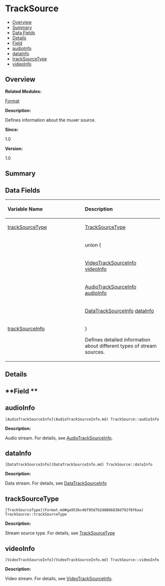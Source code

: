 # TrackSource<a name="ZH-CN_TOPIC_0000001055078179"></a>

-   [Overview](#section735209042165636)
-   [Summary](#section1973261726165636)
-   [Data Fields](#pub-attribs)
-   [Details](#section1215343180165636)
-   [Field](#section1495104159165636)
-   [audioInfo](#a0cac47bdef450bfb8fd3b8ed882ef674)
-   [dataInfo](#a89cccaaf705df735a3ab8e9792564105)
-   [trackSourceType](#a39d729c668eddbf6b8403b7364e74b61)
-   [videoInfo](#abee3acb91d3005141f11abd87c77aa83)

## **Overview**<a name="section735209042165636"></a>

**Related Modules:**

[Format](Format.md)

**Description:**

Defines information about the muxer source. 

**Since:**

1.0

**Version:**

1.0

## **Summary**<a name="section1973261726165636"></a>

## Data Fields<a name="pub-attribs"></a>

<a name="table1075318236165636"></a>
<table><thead align="left"><tr id="row424774808165636"><th class="cellrowborder" valign="top" width="50%" id="mcps1.1.3.1.1"><p id="p2135823359165636"><a name="p2135823359165636"></a><a name="p2135823359165636"></a>Variable Name</p>
</th>
<th class="cellrowborder" valign="top" width="50%" id="mcps1.1.3.1.2"><p id="p658176026165636"><a name="p658176026165636"></a><a name="p658176026165636"></a>Description</p>
</th>
</tr>
</thead>
<tbody><tr id="row1048326484165636"><td class="cellrowborder" valign="top" width="50%" headers="mcps1.1.3.1.1 "><p id="p1084956672165636"><a name="p1084956672165636"></a><a name="p1084956672165636"></a><a href="TrackSource.md#a39d729c668eddbf6b8403b7364e74b61">trackSourceType</a></p>
</td>
<td class="cellrowborder" valign="top" width="50%" headers="mcps1.1.3.1.2 "><p id="p360375319165636"><a name="p360375319165636"></a><a name="p360375319165636"></a><a href="Format.md#ga953bc46f95d7b2d8866838d792f8f6aa">TrackSourceType</a> </p>
</td>
</tr>
<tr id="row205126070165636"><td class="cellrowborder" valign="top" width="50%" headers="mcps1.1.3.1.1 ">&nbsp;&nbsp;</td>
<td class="cellrowborder" valign="top" width="50%" headers="mcps1.1.3.1.2 "><p id="p380963129165636"><a name="p380963129165636"></a><a name="p380963129165636"></a><strong id="a7b23279b3033b43e1587fdccbda02359"><a name="a7b23279b3033b43e1587fdccbda02359"></a><a name="a7b23279b3033b43e1587fdccbda02359"></a></strong> union {</p>
</td>
</tr>
<tr id="row1153909488165636"><td class="cellrowborder" valign="top" width="50%" headers="mcps1.1.3.1.1 ">&nbsp;&nbsp;</td>
<td class="cellrowborder" valign="top" width="50%" headers="mcps1.1.3.1.2 "><p id="p1752621646165636"><a name="p1752621646165636"></a><a name="p1752621646165636"></a>   <a href="VideoTrackSourceInfo.md">VideoTrackSourceInfo</a>   <a href="TrackSource.md#abee3acb91d3005141f11abd87c77aa83">videoInfo</a></p>
</td>
</tr>
<tr id="row1378898111165636"><td class="cellrowborder" valign="top" width="50%" headers="mcps1.1.3.1.1 ">&nbsp;&nbsp;</td>
<td class="cellrowborder" valign="top" width="50%" headers="mcps1.1.3.1.2 "><p id="p594879020165636"><a name="p594879020165636"></a><a name="p594879020165636"></a>   <a href="AudioTrackSourceInfo.md">AudioTrackSourceInfo</a>   <a href="TrackSource.md#a0cac47bdef450bfb8fd3b8ed882ef674">audioInfo</a></p>
</td>
</tr>
<tr id="row180047799165636"><td class="cellrowborder" valign="top" width="50%" headers="mcps1.1.3.1.1 ">&nbsp;&nbsp;</td>
<td class="cellrowborder" valign="top" width="50%" headers="mcps1.1.3.1.2 "><p id="p1953158142165636"><a name="p1953158142165636"></a><a name="p1953158142165636"></a>   <a href="DataTrackSourceInfo.md">DataTrackSourceInfo</a>   <a href="TrackSource.md#a89cccaaf705df735a3ab8e9792564105">dataInfo</a></p>
</td>
</tr>
<tr id="row1433933591165636"><td class="cellrowborder" valign="top" width="50%" headers="mcps1.1.3.1.1 "><p id="p1955446847165636"><a name="p1955446847165636"></a><a name="p1955446847165636"></a><a href="TrackSource.md#a7b23279b3033b43e1587fdccbda02359">trackSourceInfo</a></p>
</td>
<td class="cellrowborder" valign="top" width="50%" headers="mcps1.1.3.1.2 "><p id="p1501237829165636"><a name="p1501237829165636"></a><a name="p1501237829165636"></a>} </p>
<p id="p1739241100165636"><a name="p1739241100165636"></a><a name="p1739241100165636"></a>Defines detailed information about different types of stream sources. </p>
</td>
</tr>
</tbody>
</table>

## **Details**<a name="section1215343180165636"></a>

## **Field **<a name="section1495104159165636"></a>

## audioInfo<a name="a0cac47bdef450bfb8fd3b8ed882ef674"></a>

```
[AudioTrackSourceInfo](AudioTrackSourceInfo.md) TrackSource::audioInfo
```

 **Description:**

Audio stream. For details, see  [AudioTrackSourceInfo](AudioTrackSourceInfo.md). 

## dataInfo<a name="a89cccaaf705df735a3ab8e9792564105"></a>

```
[DataTrackSourceInfo](DataTrackSourceInfo.md) TrackSource::dataInfo
```

 **Description:**

Data stream. For details, see  [DataTrackSourceInfo](DataTrackSourceInfo.md) 

## trackSourceType<a name="a39d729c668eddbf6b8403b7364e74b61"></a>

```
[TrackSourceType](Format.md#ga953bc46f95d7b2d8866838d792f8f6aa) TrackSource::trackSourceType
```

 **Description:**

Stream source type. For details, see  [TrackSourceType](Format.md#ga953bc46f95d7b2d8866838d792f8f6aa) 

## videoInfo<a name="abee3acb91d3005141f11abd87c77aa83"></a>

```
[VideoTrackSourceInfo](VideoTrackSourceInfo.md) TrackSource::videoInfo
```

 **Description:**

Video stream. For details, see  [VideoTrackSourceInfo](VideoTrackSourceInfo.md). 


